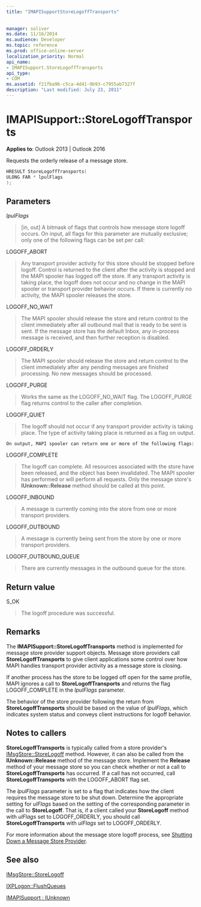 ```yaml
---
title: "IMAPISupportStoreLogoffTransports"
 
 
manager: soliver
ms.date: 11/16/2014
ms.audience: Developer
ms.topic: reference
ms.prod: office-online-server
localization_priority: Normal
api_name:
- IMAPISupport.StoreLogoffTransports
api_type:
- COM
ms.assetid: f21fba96-c5ca-4d41-9b93-c7955ab7327f
description: "Last modified: July 23, 2011"
---
```


# IMAPISupport::StoreLogoffTransports

  
  
**Applies to**: Outlook 2013 | Outlook 2016 
  
Requests the orderly release of a message store.
  
```cpp
HRESULT StoreLogoffTransports(
ULONG FAR * lpulFlags
);
```

## Parameters

 _lpulFlags_
  
> [in, out] A bitmask of flags that controls how message store logoff occurs. On input, all flags for this parameter are mutually exclusive; only one of the following flags can be set per call:
    
LOGOFF_ABORT 
  
> Any transport provider activity for this store should be stopped before logoff. Control is returned to the client after the activity is stopped and the MAPI spooler has logged off the store. If any transport activity is taking place, the logoff does not occur and no change in the MAPI spooler or transport provider behavior occurs. If there is currently no activity, the MAPI spooler releases the store. 
    
LOGOFF_NO_WAIT 
  
> The MAPI spooler should release the store and return control to the client immediately after all outbound mail that is ready to be sent is sent. If the message store has the default Inbox, any in-process message is received, and then further reception is disabled. 
    
LOGOFF_ORDERLY 
  
> The MAPI spooler should release the store and return control to the client immediately after any pending messages are finished processing. No new messages should be processed. 
    
LOGOFF_PURGE 
  
> Works the same as the LOGOFF_NO_WAIT flag. The LOGOFF_PURGE flag returns control to the caller after completion. 
    
LOGOFF_QUIET 
  
> The logoff should not occur if any transport provider activity is taking place. The type of activity taking place is returned as a flag on output.
    
    On output, MAPI spooler can return one or more of the following flags:
    
LOGOFF_COMPLETE 
  
> The logoff can complete. All resources associated with the store have been released, and the object has been invalidated. The MAPI spooler has performed or will perform all requests. Only the message store's **IUnknown::Release** method should be called at this point. 
    
LOGOFF_INBOUND 
  
> A message is currently coming into the store from one or more transport providers. 
    
LOGOFF_OUTBOUND 
  
> A message is currently being sent from the store by one or more transport providers. 
    
LOGOFF_OUTBOUND_QUEUE 
  
> There are currently messages in the outbound queue for the store.
    
## Return value

S_OK 
  
> The logoff procedure was successful.
    
## Remarks

The **IMAPISupport::StoreLogoffTransports** method is implemented for message store provider support objects. Message store providers call **StoreLogoffTransports** to give client applications some control over how MAPI handles transport provider activity as a message store is closing. 
  
If another process has the store to be logged off open for the same profile, MAPI ignores a call to **StoreLogoffTransports** and returns the flag LOGOFF_COMPLETE in the  _lpulFlags_ parameter. 
  
The behavior of the store provider following the return from **StoreLogoffTransports** should be based on the value of  _lpulFlags_, which indicates system status and conveys client instructions for logoff behavior. 
  
## Notes to callers

 **StoreLogoffTransports** is typically called from a store provider's [IMsgStore::StoreLogoff](imsgstore-storelogoff.md) method. However, it can also be called from the **IUnknown::Release** method of the message store. Implement the **Release** method of your message store so you can check whether or not a call to **StoreLogoffTransports** has occurred. If a call has not occurred, call **StoreLogoffTransports** with the LOGOFF_ABORT flag set. 
  
The  _lpulFlags_ parameter is set to a flag that indicates how the client requires the message store to be shut down. Determine the appropriate setting for  _ulFlags_ based on the setting of the corresponding parameter in the call to **StoreLogoff**. That is, if a client called your **StoreLogoff** method with  _ulFlags_ set to LOGOFF_ORDERLY, you should call **StoreLogoffTransports** with  _ulFlags_ set to LOGOFF_ORDERLY. 
  
For more information about the message store logoff process, see [Shutting Down a Message Store Provider](shutting-down-a-message-store-provider.md).
  
## See also



[IMsgStore::StoreLogoff](imsgstore-storelogoff.md)
  
[IXPLogon::FlushQueues](ixplogon-flushqueues.md)
  
[IMAPISupport : IUnknown](imapisupportiunknown.md)

